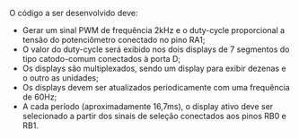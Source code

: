 
O código a ser desenvolvido deve: 

* Gerar um sinal PWM de frequência 2kHz e o duty-cycle proporcional a tensão do potenciômetro conectado no pino RA1;
* O valor do duty-cycle será exibido nos dois displays de 7 segmentos do tipo catodo-comum conectados à porta D;
* Os displays são multiplexados, sendo um display para exibir dezenas e o outro as unidades;
* Os displays devem ser atualizados periodicamente com uma frequência de 60Hz;
* A cada período (aproximadamente 16,7ms), o display ativo deve ser selecionado a partir dos sinais de seleção conectados aos pinos RB0 e RB1.
